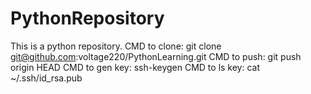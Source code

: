 # PythonRepository
This is a python repository.
CMD to clone:
git clone git@github.com:voltage220/PythonLearning.git
CMD to push:
git push origin HEAD
CMD to gen key:
ssh-keygen
CMD to ls key:
cat ~/.ssh/id_rsa.pub

